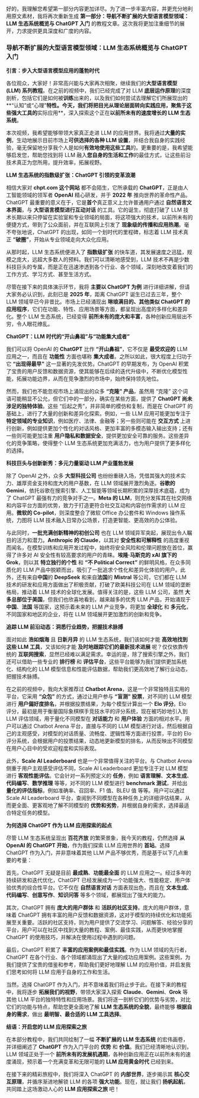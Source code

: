 
好的，我理解您希望第一部分内容更加详尽。为了进一步丰富内容，并更充分地利用原文素材，我将再次重新生成 **第一部分：导航不断扩展的大型语言模型领域：LLM 生态系统概览与 ChatGPT 入门** 的教程文章。这次我将更加注重细节的展开，力求提供更具深度和广度的内容。

### 导航不断扩展的大型语言模型领域：LLM 生态系统概览与 ChatGPT 入门

**引言：步入大型语言模型应用的蓬勃时代**

各位观众，大家好！非常高兴能与大家再次相聚，继续我们的**大型语言模型 (LLM) 系列教程**。在之前的视频中，我们已经完成了对 LLM **底层运作原理**的深度剖析，包括它们是如何被**训练**出来的，以及我们如何尝试去理解它们所展现出的**“认知”或“心理”**特性。今天，我们将把目光从理论层面转向实践应用，聚焦于这些强大工具的**实际应用**，深入探索这个正在**以前所未有的速度增长的 LLM 生态系统**。

本次视频，我希望能够带领大家真正走进 LLM 的应用世界。我将通过**大量的实例**，生动地展示目前市场上**可供选择的各种 LLM 设置**，并结合我自身的实践经验，毫无保留地分享我个人是如何**有效地使用这些工具**的。更重要的是，我希望能够启发您，帮助您找到将 LLM 融入**您自身的生活和工作**的最佳方式，让这些前沿技术真正为您所用，提升效率，拓展视野。

**LLM 生态系统的指数级扩张：ChatGPT 引领的变革浪潮**

相信大家对 **chpt.com 这个网站** 都不会陌生，它所承载的 **ChatGPT**，正是由人工智能领域的领军者 **OpenAI** 精心研发，并于 **2022 年** 推向世界的革命性产品。ChatGPT 最重要的意义在于，它是**首个**真正意义上允许普通用户通过 **自然语言文本界面**，与 **大型语言模型进行互动对话** 的工具。它的诞生，彻底打破了 LLM 技术长期以来只停留在实验室和专业领域的局面，将这项强大的技术，以前所未有的便捷方式，带到了公众面前，并在互联网上引发了 **现象级的传播和应用热潮**。毫不夸张地说，ChatGPT 的出现，如同一个划时代的里程碑，标志着 LLM 技术真正 **“破圈”**，开始从专业领域走向大众化应用。

从那时起，LLM 生态系统便进入了 **指数级扩张** 的快车道，其发展速度之迅猛，规模之庞大，远超大多数人的预料。我们可以清晰地感受到，LLM 技术不再是少数科技巨头的专属，而是正在迅速渗透到各个行业、各个领域，深刻地改变着我们的工作方式、学习方式、甚至生活方式。

尽管在接下来的具体演示环节，我将 **主要以 ChatGPT 为例** 进行详细讲解，但请大家务必认识到，此刻已是 **2025 年**，距离 ChatGPT 诞生已过去三年，整个 LLM 领域早已今非昔比。市场上已经涌现出 **琳琅满目的、其他类似 ChatGPT 的应用程序**，它们在功能、特性、应用场景等方面，都呈现出高度的多样化和差异化。整个 LLM 生态系统，已经变得 **前所未有的庞大和丰富**，各种创新应用层出不穷，令人眼花缭乱。

**ChatGPT：LLM 时代的“开山鼻祖”与“功能集大成者”**

我们可以将 OpenAI 的 **ChatGPT** 比作 **“开山鼻祖”**，它不仅是 **最受欢迎的** LLM 应用之一，而且在 **功能性** 方面也堪称 **集大成者**。之所以如此，很大程度上归功于它 **“出现得最早”** 这一显著的先发优势。ChatGPT 的早期发布，为 OpenAI 积累了宝贵的用户反馈和数据资源，使其能够在后续的迭代升级中，不断优化模型性能，拓展功能边界，从而在竞争激烈的市场中，始终保持领先地位。

然而，我们也不能忽视市场上涌现出的众多 **“克隆” 产品**，虽然用 “克隆” 这个词语可能稍显不公允，但它们中的一部分，确实在某些方面，提供了 **ChatGPT 尚未涉足的独特体验**。这些 “后起之秀”，并非简单的模仿和复制，而是在 ChatGPT 的基础上，进行了大量的创新和差异化探索。例如，一些 LLM 应用可能更加专注于 **特定领域的专业知识**，例如医疗、法律、金融等；另一些则可能在 **交互方式** 上进行创新，例如提供更加个性化的对话风格、更加丰富的多模态输入输出支持；还有一些则可能更加注重 **用户隐私和数据安全**，提供更加安全可靠的服务。这些差异化的竞争策略，使得整个 LLM 生态系统更加充满活力，也为用户提供了更多样化的选择。

**科技巨头与创新新秀：多元力量驱动 LLM 产业蓬勃发展**

除了 OpenAI 之外，众多 **大型科技公司** 也纷纷重磅入场，凭借其强大的技术实力、雄厚资金支持和庞大的用户基数，在 LLM 领域展开激烈角逐。**谷歌的 Gemini**，依托谷歌在搜索引擎、人工智能等领域长期积累的深厚技术底蕴，成为了 ChatGPT 最强有力的竞争对手之一。**Meta 的 LLM**，则充分发挥其在社交网络和内容平台方面的优势，致力于打造更符合社交互动和内容创作需求的 LLM 应用。**微软的 Co-pilot**，则深度整合了微软 Office 办公套件和 Windows 操作系统，力图将 LLM 技术融入日常办公场景，打造更智能、更高效的办公体验。

与此同时，**一批充满创新精神的初创公司** 也在 LLM 领域异军突起，展现出令人瞩目的活力和潜力。**Anthropic 的 Claude**，以其对 **安全性和可解释性** 的高度重视而闻名，在模型训练和应用开发过程中，始终将安全风险和伦理问题放在首位，赢得了许多对 AI 安全性有较高要求的用户的青睐。**埃隆·马斯克的 xAI 旗下的 Grok**，则以其 **特立独行的个性** 和 **“不 Political Correct”** 的鲜明风格，在众多同质化的 LLM 产品中脱颖而出，吸引了一批追求个性化和差异化体验的用户。此外，还有来自**中国**的 **DeepSeek** 和来自**法国**的 **Mistral** 等公司，它们都在 LLM 技术的研发和应用方面做出了积极贡献，打破了欧美科技公司在 LLM 领域的垄断格局，推动着 LLM 技术的全球化发展。值得关注的是，这些 LLM 公司，虽然 **大多总部位于美国**，但我们也欣喜地看到，越来越多的优秀 LLM 产品，开始涌现于 **中国**、**法国** 等国家，这预示着未来的 LLM 产业竞争，将更加 **全球化** 和 **多元化**，不同国家和地区的企业，将在 LLM 领域展开更加激烈的创新和竞争。

**追踪 LLM 前沿动态：洞悉行业趋势，把握技术脉搏**

面对如此 **浩如烟海** 且 **日新月异** 的 LLM 生态系统，我们该如何才能 **高效地找到这些 LLM 工具**，又该如何才能 **及时地跟踪它们的最新技术进展** 呢？仅仅依靠传统的 **互联网搜索**，显然已经难以满足需求。幸运的是，除了搜索引擎之外，我们还可以借助一些专业的 **排行榜** 和 **评估平台**，这些平台能够为我们提供更加系统化、结构化的 LLM 模型信息和性能评估数据，帮助我们更高效地了解行业动态，把握技术脉搏。

在之前的视频中，我向大家推荐过 **Chatbot Arena**，这是一个非常独特且实用的平台，它采用 **“众包”** 的方式，通过让用户参与 **“盲测” 投票**，对不同的 LLM 模型进行 **用户偏好度排名**，并根据投票结果，为每个模型计算出一个 **Elo 评分**。Elo 评分，最初是用于衡量国际象棋棋手竞技水平的评分系统，现在被巧妙地引入到 LLM 评估领域，用于量化不同模型在 **对话能力** 和 **用户体验** 方面的相对水平。用户可以通过 Chatbot Arena 平台，直接与不同的 LLM 模型进行对话，然后根据自己的主观感受，对模型的对话质量、流畅度、逻辑性等方面进行投票，平台的 Elo 评分系统，会根据用户的投票结果，动态地更新模型的排名，从而反映出不同模型在用户心目中的受欢迎程度和实际表现。

此外，**Scale AI Leaderboard** 也是一个非常值得关注的平台。与 Chatbot Arena 侧重于用户主观感受评估不同，Scale AI Leaderboard 更加专注于对 LLM 模型进行 **客观性能评估**。它会针对一系列预定义的 **任务**，例如 **语言理解**、**文本生成**、**代码编写**、**数学推理** 等等，对不同的 LLM 模型进行 **benchmark 测试**，并给出 **量化的评估指标**，例如准确率、召回率、F1 值、BLEU 值 等等。用户可以通过 Scale AI Leaderboard 平台，查阅到不同模型在各种任务上的详细评估结果，从而更全面、更客观地了解不同模型的 **优势和劣势**，并根据自身的需求，选择最适合特定任务的模型。

**为何选择 ChatGPT 作为 LLM 应用探索的起点**

尽管 LLM 生态系统呈现出 **百花齐放** 的繁荣景象，我今天的教程，仍然选择 **从 OpenAI 的 ChatGPT 开始**，作为我们探索 LLM 应用世界的 **首站**。选择 ChatGPT 作为入门，并非意味着其他 LLM 产品不够优秀，而是基于以下几点重要的考量：

首先，ChatGPT 无疑是目前 **最成熟**、**功能最全面** 的 LLM 应用之一。经过多年的持续研发和迭代优化，ChatGPT 已经发展成为一个功能强大、性能稳定、用户体验优秀的综合性平台。它不仅在 **自然语言对话** 方面表现出色，而且在 **文本生成**、**代码编写**、**创意写作**、**知识问答** 等多个领域，都展现出了强大的能力。

其次，ChatGPT 拥有 **庞大的用户群体** 和 **活跃的社区支持**。庞大的用户群体，意味着 ChatGPT 拥有丰富的用户反馈和数据资源，这对于模型的持续优化和功能拓展至关重要。活跃的社区支持，则为用户提供了交流学习、问题解答、经验分享的平台，用户可以在社区中找到大量的教程、案例、最佳实践，从而更快地掌握 ChatGPT 的使用技巧，并解决在使用过程中遇到的问题。

最后，ChatGPT 积累了 **丰富的应用案例和最佳实践**。作为 LLM 领域的先行者，ChatGPT 在各个行业、各个领域都涌现出了大量的成功应用案例。这些案例，为我们提供了宝贵的借鉴和参考，帮助我们更好地理解 LLM 的应用价值，并启发我们思考如何将 LLM 应用于自身的工作和生活。

当然，选择 ChatGPT 作为入门，并不意味着我们将止步于此。在接下来的教程中，我将逐步 **拓展我们的视野**，带领大家深入探索 **Claude**、**Gemini**、**Grok** 等其他 LLM 平台的独特特性和应用场景。我们将逐一剖析它们的优势与劣势，对比它们的功能与特点，帮助您更全面地了解 **LLM 生态系统的全貌**，最终能够 **根据自身的需求**，做出 **最明智、最合适的 LLM 工具选择**。

**结语：开启您的 LLM 应用探索之旅**

在本部分教程中，我们共同绘制了一幅 **不断扩展的 LLM 生态系统** 的宏伟画卷，并详细阐述了 **ChatGPT** 作为入门平台的 **优势** 和 **价值**。我们已经清晰地认识到，LLM 领域正处于一个 **前所未有的发展机遇期**，各种创新应用正在以前所未有的速度涌现，预示着一个充满变革和无限可能的 **LLM 应用黄金时代** 已经到来。

在接下来的精彩旅程中，我们将深入 ChatGPT 的 **内部世界**，逐步揭示其 **核心交互原理**，并循序渐进地解锁 LLM 的各项 **强大功能**。现在，就让我们 **扬帆起航**，共同踏上这场激动人心的 **LLM 应用探索之旅** 吧！




